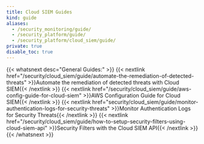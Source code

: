 ```yaml
---
title: Cloud SIEM Guides
kind: guide
aliases:
  - /security_monitoring/guide/
  - /security_platform/guide/
  - /security_platform/cloud_siem/guide/
private: true
disable_toc: true
---
```


{{< whatsnext desc="General Guides:" >}}
    {{< nextlink href="/security/cloud_siem/guide/automate-the-remediation-of-detected-threats" >}}Automate the remediation of detected threats with Cloud SIEM{{< /nextlink >}}
    {{< nextlink href="/security/cloud_siem/guide/aws-config-guide-for-cloud-siem" >}}AWS Configuration Guide for Cloud SIEM{{< /nextlink >}}
    {{< nextlink href="security/cloud_siem/guide/monitor-authentication-logs-for-security-threats" >}}Monitor Authentication Logs for Security Threats{{< /nextlink >}}
    {{< nextlink href="/security/cloud_siem/guide/how-to-setup-security-filters-using-cloud-siem-api" >}}Security Filters with the Cloud SIEM API{{< /nextlink >}}
{{< /whatsnext >}}
